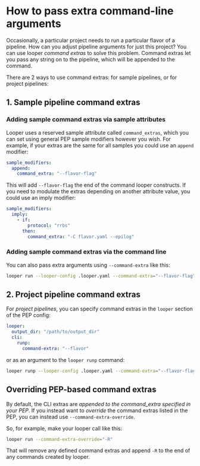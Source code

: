 # How to pass extra command-line arguments

Occasionally, a particular project needs to run a particular flavor of a pipeline. How can you  adjust pipeline arguments for just this project? You can use looper *command extras* to solve this problem. Command extras let you pass any string on to the pipeline, which will be appended to the command.

There are 2 ways to use command extras: for sample pipelines, or for project pipelines:

## 1. Sample pipeline command extras

### Adding sample command extras via sample attributes

Looper uses a reserved sample attribute called `command_extras`, which you can set using general PEP sample modifiers however you wish. For example, if your extras are the same for all samples you could use an `append` modifier:


```yaml
sample_modifiers:
  append:
    command_extra: "--flavor-flag"
```

This will add `--flavor-flag` the end of the command looper constructs. If you need to modulate the extras depending on another attribute value, you could use an imply modifier:

```yaml
sample_modifiers:
  imply:
    - if:
        protocol: "rrbs"
      then:
        command_extra: "-C flavor.yaml --epilog"
```

### Adding sample command extras via the command line

You can also pass extra arguments using `--command-extra` like this:

```bash
looper run --looper-config .looper.yaml --command-extra="--flavor-flag"
```

## 2. Project pipeline command extras

For *project pipelines*, you can specify command extras in the `looper` section of the PEP config:

```yaml
looper:
  output_dir: "/path/to/output_dir"
  cli:
    runp:
      command-extra: "--flavor"
```

or as an argument to the `looper runp` command:


```bash
looper runp --looper-config .looper.yaml --command-extra="--flavor-flag"
```


## Overriding PEP-based command extras

By default, the CLI extras are *appended to the command_extra specified in your PEP*. If you instead want to *override* the command extras listed in the PEP, you can instead use `--command-extra-override`.

So, for example, make your looper call like this:

```bash
looper run --command-extra-override="-R"
```

That will remove any defined command extras and append `-R` to the end of any commands created by looper.
